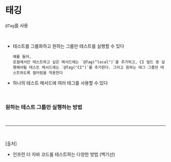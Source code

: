 # 태깅

`@Tag`를 사용

<br/>

- 테스트를 그룹화하고 원하는 그룹만 테스트를 실행할 수 있다
  ```
  예를 들어,
  로컬에서만 테스트하고 싶은 메서드에는 `@Tag("local")`을 추가하고, CI 빌드 중 실행해야될 테스트 메서드에는 `@Tag("CI")`를 추가한다. 그리고 원하는 태그 그룹만 테스트하도록 필터링을 적용한다
  ```
- 하나의 테스트 메서드에 여러 태그를 사용할 수 있다

<br/>

### 원하는 테스트 그룹만 실행하는 방법

<br/>

---

<br/>

[출처]

- 인프런 더 자바 코드를 테스트하는 다양한 방법 (백기선)
